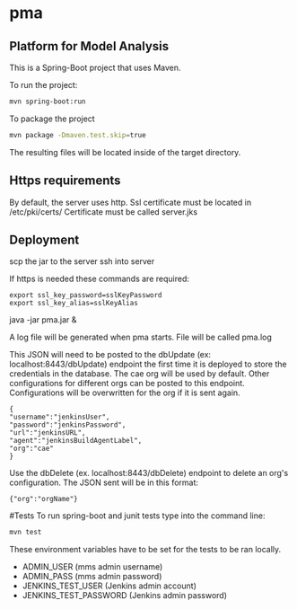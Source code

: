 # pma
## Platform for Model Analysis

This is a Spring-Boot project that uses Maven.

To run the project:

```bash
mvn spring-boot:run
```

To package the project

```bash
mvn package -Dmaven.test.skip=true
```
The resulting files will be located inside of the target directory.

## Https requirements
By default, the server uses http.
Ssl certificate must be located in /etc/pki/certs/ 
Certificate must be called server.jks

## Deployment
scp the jar to the server
ssh into server

If https is needed these commands are required:
```
export ssl_key_password=sslKeyPassword
export ssl_key_alias=sslKeyAlias
```

java -jar pma.jar &

A log file will be generated when pma starts. File will be called pma.log

This JSON will need to be posted to the dbUpdate (ex: localhost:8443/dbUpdate) endpoint the first time it is deployed to store the credentials in the database. The cae org will be used by default. Other configurations for different orgs can be posted to this endpoint. Configurations will be overwritten for the org if it is sent again.
```
{
"username":"jenkinsUser",
"password":"jenkinsPassword",
"url":"jenkinsURL",
"agent":"jenkinsBuildAgentLabel",
"org":"cae"
}
```

Use the dbDelete (ex. localhost:8443/dbDelete) endpoint to delete an org's configuration. The JSON sent will be in this format:

```
{"org":"orgName"}
```


#Tests
To run spring-boot and junit tests type into the command line:
```bash
mvn test
```
These environment variables have to be set for the tests to be ran locally.

* ADMIN_USER (mms admin username)
* ADMIN_PASS (mms admin password)
* JENKINS_TEST_USER (Jenkins admin account)
* JENKINS_TEST_PASSWORD (Jenkins admin password)
